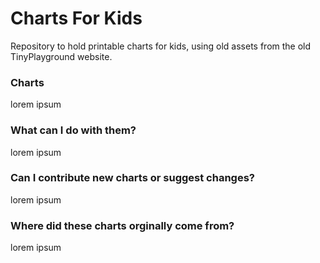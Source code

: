 # Charts For Kids
Repository to hold printable charts for kids, using old assets from the old TinyPlayground website. 

### Charts
lorem ipsum

### What can I do with them?
lorem ipsum

### Can I contribute new charts or suggest changes?
lorem ipsum

### Where did these charts orginally come from?
lorem ipsum


